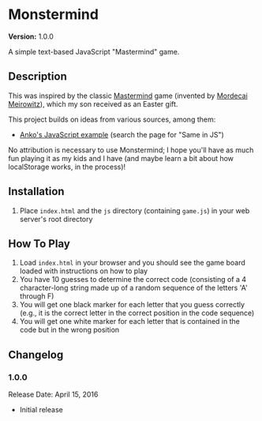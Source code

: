 # Monstermind #
**Version:** 1.0.0   


A simple text-based JavaScript "Mastermind" game.

## Description ##

This was inspired by the classic [Mastermind](https://en.wikipedia.org/wiki/Mastermind_%28board_game%29) game (invented by [Mordecai Meirowitz](https://en.wikipedia.org/wiki/Mordecai_Meirowitz)), which my son received as an Easter gift.

This project builds on ideas from various sources, among them:

* [Anko's JavaScript example](http://gamedev.stackexchange.com/questions/59274/how-to-create-a-text-based-game) (search the page for "Same in JS")

No attribution is necessary to use Monstermind; I hope you'll have as much fun playing it as my kids and I have (and maybe learn a bit about how localStorage works, in the process)!


## Installation ##

1. Place <code>index.html</code> and the <code>js</code> directory (containing <code>game.js</code>) in your web server's root directory

## How To Play ##

1. Load <code>index.html</code> in your browser and you should see the game board loaded with instructions on how to play
2. You have 10 guesses to determine the correct code (consisting of a 4 character-long string made up of a random sequence of the letters 'A' through F)
3. You will get one black marker for each letter that you guess correctly (e.g., it is the correct letter in the correct position in the code sequence)
4. You will get one white marker for each letter that is contained in the code but in the wrong position
    
## Changelog ##

### 1.0.0 ###
Release Date: April 15, 2016

* Initial release
